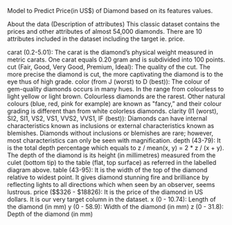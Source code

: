 Model to Predict Price(in US$) of Diamond based on its features values.

About the data (Description of attributes)
This classic dataset contains the prices and other attributes of almost 54,000 diamonds. There are 10 attributes included in the dataset including the target ie. price.

carat (0.2-5.01): The carat is the diamond’s physical weight measured in metric carats. One carat equals 0.20 gram and is subdivided into 100 points.
cut (Fair, Good, Very Good, Premium, Ideal): The quality of the cut. The more precise the diamond is cut, the more captivating the diamond is to the eye thus of high grade.
color (from J (worst) to D (best)): The colour of gem-quality diamonds occurs in many hues. In the range from colourless to light yellow or light brown. Colourless diamonds are the rarest. Other natural colours (blue, red, pink for example) are known as "fancy,” and their colour grading is different than from white colorless diamonds.
clarity (I1 (worst), SI2, SI1, VS2, VS1, VVS2, VVS1, IF (best)): Diamonds can have internal characteristics known as inclusions or external characteristics known as blemishes. Diamonds without inclusions or blemishes are rare; however, most characteristics can only be seen with magnification.
depth (43-79): It is the total depth percentage which equals to z / mean(x, y) = 2 * z / (x + y). The depth of the diamond is its height (in millimetres) measured from the culet (bottom tip) to the table (flat, top surface) as referred in the labelled diagram above.
table (43-95): It is the width of the top of the diamond relative to widest point. It gives diamond stunning fire and brilliance by reflecting lights to all directions which when seen by an observer, seems lustrous.
price ($$326 - $18826): It is the price of the diamond in US dollars. It is our very target column in the dataset.
x (0 - 10.74): Length of the diamond (in mm)
y (0 - 58.9): Width of the diamond (in mm)
z (0 - 31.8): Depth of the diamond (in mm)

